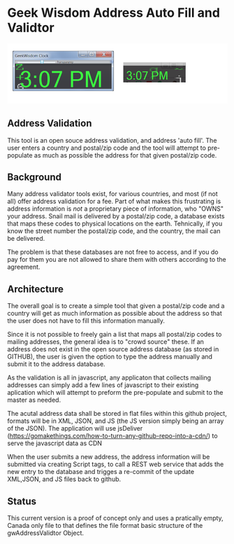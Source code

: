 # Geek Wisdom Address Auto Fill and Validtor

![ScreenShot](https://github.com/geekwisdom/gwClock/blob/master/assets/clock_sample.png?raw=true)

## Address Validation

This tool is an open souce address validation, and address 'auto fill'. The user enters a country and postal/zip code and the tool will attempt to pre-populate as
much as possible the address for that given postal/zip code.

## Background

Many address validator tools exist, for various countries, and most (if not all) offer address validation for a fee.  Part of what makes this frustrating is address information is *not* a proprietary piece of information, who "OWNS" your address. Snail mail is delivered by a postal/zip code, a database exists that maps these codes to physical locations on the earth. Tehnically, if you know the street number the postal/zip code, and the country, the mail can be delivered.

The problem is that these databases are not free to access, and if you do pay for them you are not allowed to share them with others according to the agreement.

## Architecture

The overall goal is to create a simple tool that given a postal/zip code and a country will get as much information as possible about the address so that the user does not have to fill this information manually.

Since it is not possible to freely gain a list that maps all postal/zip codes to mailing addresses, the general idea is to "crowd source" these.  If an address does not exist in the open source address database (as stored in GITHUB), the user is given the option to type the address manually and submit it to the address database.

As the validation is all in javascript, any applicaton that collects mailing addresses can simply add a few lines of javascript to their existing aplication which will attempt to preform the pre-populate and submit to the master as needed.

The acutal address data shall be stored in flat files within this github project, formats will be in XML, JSON, and JS (the JS version simply being an array of the JSON).  The application will use jsDeliver (https://gomakethings.com/how-to-turn-any-github-repo-into-a-cdn/) to serve the javascript data as CDN

When the user submits a new address, the address information will be submitted via creating Script tags, to call a REST web service that adds the new entry to the database and trigges a re-commit of the update XML,JSON, and JS files back to github.


## Status

This current version is a proof of concept only and uses a pratically empty, Canada only file to that defines the file format basic structure of the gwAddressValidtor Object.